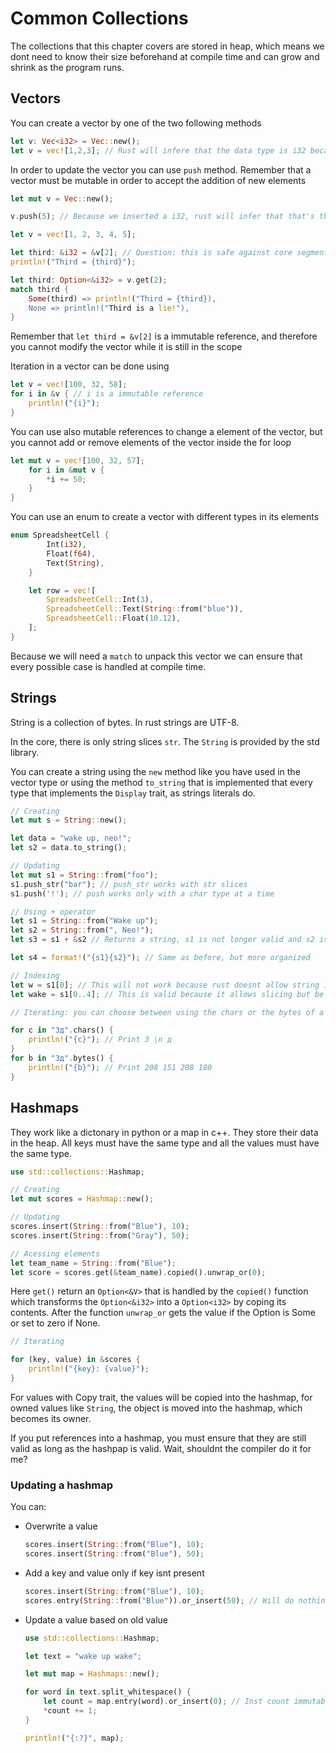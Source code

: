 # Common Collections

The collections that this chapter covers are stored in heap, which means we dont need to know their size beforehand at compile time and can grow and shrink as the program runs.

## Vectors

You can create a vector by one of the two following methods
```rust
let v: Vec<i32> = Vec::new();
let v = vec![1,2,3]; // Rust will infere that the data type is i32 because this is the default for integers
```

In order to update the vector you can use `push` method. Remember that a vector must be mutable in order to accept the addition of new elements

```rust
let mut v = Vec::new();

v.push(5); // Because we inserted a i32, rust will infer that that's the type of data we are using
```

```rust
let v = vec![1, 2, 3, 4, 5];

let third: &i32 = &v[2]; // Question: this is safe against core segmentation?
println!("Third = {third}");

let third: Option<&i32> = v.get(2);
match third {
    Some(third) => println!("Third = {third}),
    None => println!("Third is a lie!"),
}
```

Remember that `let third = &v[2]` is a immutable reference, and therefore you cannot modify the vector while it is still in the scope

Iteration in a vector can be done using

```rust
let v = vec![100, 32, 58];
for i in &v { // i is a immutable reference
    println!("{i}"); 
}
```

You can use also mutable references to change a element of the vector, but you cannot add or remove elements of the vector inside the for loop

```rust
let mut v = vec![100, 32, 57];
    for i in &mut v {
        *i += 50;
    }
}
```

You can use an enum to create a vector with different types in its elements

```rust
enum SpreadsheetCell {
        Int(i32),
        Float(f64),
        Text(String),
    }

    let row = vec![
        SpreadsheetCell::Int(3),
        SpreadsheetCell::Text(String::from("blue")),
        SpreadsheetCell::Float(10.12),
    ];
}
```

Because we will need a `match` to unpack this vector we can ensure that every possible case is handled at compile time.

## Strings

String is a collection of bytes. In rust strings are UTF-8.

In the core, there is only string slices `str`. The `String` is provided by the std library. 

You can create a string using the `new` method like you have used in the vector type or using the method `to_string` that is implemented that every type that implements the `Display` trait, as strings literals do.

```rust
// Creating
let mut s = String::new();

let data = "wake up, neo!";
let s2 = data.to_string();

// Updating
let mut s1 = String::from("foo");
s1.push_str("bar"); // push_str works with str slices
s1.push('!'); // push works only with a char type at a time

// Using + operator
let s1 = String::from("Wake up");
let s2 = String::from(", Neo!");
let s3 = s1 + &s2 // Returns a string, s1 is not longer valid and s2 is still valid

let s4 = format!("{s1}{s2}"); // Same as before, but more organized

// Indexing
let w = s1[0]; // This will not work because rust doesnt allow string indexing :(
let wake = s1[0..4]; // This is valid because it allows slicing but be carefull with this

// Iterating: you can choose between using the chars or the bytes of a String object

for c in "Зд".chars() {
    println!("{c}"); // Print З \n д
}
for b in "Зд".bytes() {
    println!("{b}"); // Print 208 151 208 180
}
```

## Hashmaps 

They work like a dictonary in python or a map in c++. They store their data in the heap. All keys must have the same type and all the values must have the same type.

```rust
use std::collections::Hashmap;

// Creating
let mut scores = Hashmap::new();

// Updating
scores.insert(String::from("Blue"), 10);
scores.insert(String::from("Gray"), 50);

// Acessing elements
let team_name = String::from("Blue");
let score = scores.get(&team_name).copied().unwrap_or(0);
```

Here `get()` return an `Option<&V>` that is handled by the `copied()` function which transforms the `Option<&i32>` into a `Option<i32>` by coping its contents. After the function `unwrap_or` gets the value if the Option is Some or set to zero if None.

```rust
// Iterating

for (key, value) in &scores {
    println!("{key}: {value}");
}
```

For values with Copy trait, the values will be copied into the hashmap, for owned values like `String`, the object is moved into the hashmap, which becomes its owner. 

If you put references into a hashmap, you must ensure that they are still valid as long as the hashpap is valid. Wait, shouldnt the compiler do it for me?

### Updating a hashmap

You can:

- Overwrite a value

    ```rust
    scores.insert(String::from("Blue"), 10);
    scores.insert(String::from("Blue"), 50);
    ```
- Add a key and value only if key isnt present
    ```rust
    scores.insert(String::from("Blue"), 10);
    scores.entry(String::from("Blue")).or_insert(50); // Will do nothing because Blue is already in use
    ```
- Update a value based on old value
    ```rust
    use std::collections::Hashmap;

    let text = "wake up wake";

    let mut map = Hashmaps::new();

    for word in text.split_whitespace() {
        let count = map.entry(word).or_insert(0); // Inst count immutable? Is this changing the map?
        *count += 1;
    }

    println!("{:?}", map);
    ```
